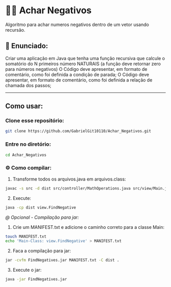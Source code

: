 # 🧑‍🚀 Achar Negativos
Algoritmo para achar numeros negativos dentro de um vetor usando recursão.

## 📝 Enunciado:
Criar uma aplicação em Java que tenha uma função recursiva que calcule o somatório do N primeiros
número NATURAIS (a função deve retornar zero para números negativos)
O Código deve apresentar, em formato de comentário, como foi definida a condição de parada;
O Código deve apresentar, em formato de comentário, como foi definida a relação de chamada dos passos;

---

## Como usar:

### Clone esse repositório:
```bash
git clone https://github.com/GabrielGit10110/Achar_Negativos.git
```
### Entre no diretório:
```bash
cd Achar_Negativos
```

### ⚙️ Como compilar:
1. Transforme todos os arquivos.java em arquivos.class:
```bash
javac -s src -d dist src/controller/MathOperations.java src/view/Main.java
```

2. Execute:
```bash
java -cp dist view.FindNegative
``` 

*@ Opcional - Compilação para jar:*
1. Crie um MANIFEST.txt e adicione o caminho correto para a classe Main:
```bash
touch MANIFEST.txt
echo 'Main-Class: view.FindNegative' > MANIFEST.txt
```

2. Faca a compilação para jar:
```bash
jar -cvfm FindNegatives.jar MANIFEST.txt -C dist .
```

3. Execute o jar:
```bash
java -jar FindNegatives.jar
```
